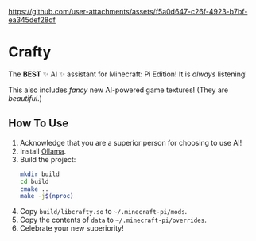 https://github.com/user-attachments/assets/f5a0d647-c26f-4923-b7bf-ea345def28df

# Crafty
The **BEST** ✨ AI ✨ assistant for Minecraft: Pi Edition! It is *always* listening!

This also includes *fancy* new AI-powered game textures! (They are *beautiful*.)

## How To Use
1. Acknowledge that you are a superior person for choosing to use AI!
2. Install [Ollama](https://ollama.com/).
3. Build the project:
   ```sh
   mkdir build
   cd build
   cmake ..
   make -j$(nproc)
   ```
4. Copy `build/libcrafty.so` to `~/.minecraft-pi/mods`.
5. Copy the contents of `data` to `~/.minecraft-pi/overrides`.
6. Celebrate your new superiority!
